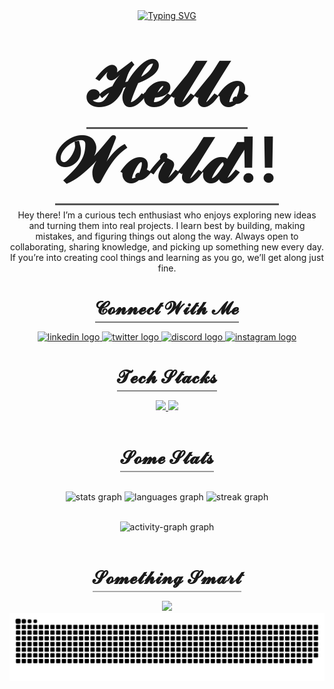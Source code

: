 
<div align="center">
<a href="https://git.io/typing-svg"><img src="https://readme-typing-svg.herokuapp.com?font=Fira+Code&weight=500&size=30&pause=1000&color=86092C&background=FFFFFF00&vCenter=true&width=600&lines=Welcome+to+my+Digital+Playground" alt="Typing SVG" /></a>  <h1 align="center">
  <span style="border-bottom: 3px solid #555; padding-bottom: 10px; font-size: 100px; font-weight: 600;">
    𝓗𝓮𝓵𝓵𝓸 𝓦𝓸𝓻𝓵𝓭!!
  </span>

</h1>


<p align="center">Hey there! I’m a curious tech enthusiast who enjoys exploring new ideas and turning them into real projects.
I learn best by building, making mistakes, and figuring things out along the way.
Always open to collaborating, sharing knowledge, and picking up something new every day.
If you’re into creating cool things and learning as you go, we’ll get along just fine.</p>



<h1 align="center">
  <span style="border-bottom: 2px solid #777; padding-bottom: 4px; font-size: 28px;">
    𝓒𝓸𝓷𝓷𝓮𝓬𝓽 𝓦𝓲𝓽𝓱 𝓜𝓮
  </span>
</h1>



<div align="center">
  <a href="https://www.linkedin.com/in/sambhavchugh/" target="_blank">
    <img src="https://raw.githubusercontent.com/maurodesouza/profile-readme-generator/master/src/assets/icons/social/linkedin/default.svg" width="52" height="40" alt="linkedin logo"  />
  </a>
  <a href="https://x.com/SambhavChugh" target="_blank">
    <img src="https://raw.githubusercontent.com/maurodesouza/profile-readme-generator/master/src/assets/icons/social/twitter/default.svg" width="52" height="40" alt="twitter logo"  />
  </a>
  <a href="https://discord.com/channels/@me" target="_blank">
    <img src="https://raw.githubusercontent.com/maurodesouza/profile-readme-generator/master/src/assets/icons/social/discord/default.svg" width="52" height="40" alt="discord logo"  />
  </a>
  <a href="https://www.instagram.com/sambhav.chugh" target="_blank">
    <img src="https://raw.githubusercontent.com/maurodesouza/profile-readme-generator/master/src/assets/icons/social/instagram/default.svg" width="52" height="40" alt="instagram logo"  />
  </a>
  
</div>


<h1 align="center">
  <span style="border-bottom: 2px solid #888; padding-bottom: 4px; font-size: 28px;">
    𝓣𝓮𝓬𝓱 𝓢𝓽𝓪𝓬𝓴𝓼
  </span>
</h1>

<div align="center">
  <a href="https://skillicons.dev">
    <img src="https://skillicons.dev/icons?i=ae,androidstudio,c,cpp,css,figma,firebase,github,html,java,js,mongodb,mysql,nodejs,ps" />
    <img src="https://skillicons.dev/icons?i=postman,py,react,tailwind,wordpress,php" />
  </a>
</div>

<br>


<h1 align="center">
  <span style="border-bottom: 2px solid #999; padding-bottom: 4px; font-size: 28px;">
    𝓢𝓸𝓶𝓮 𝓢𝓽𝓪𝓽𝓼
  </span>
</h1>



<br clear="both">

<div align="center">
  <img src="https://github-readme-stats.vercel.app/api?username=Gemstalker0871&hide_title=false&hide_rank=false&show_icons=true&include_all_commits=true&count_private=true&disable_animations=false&theme=moltack&locale=en&hide_border=false&order=1" height="150" alt="stats graph"  />
  <img src="https://github-readme-stats.vercel.app/api/top-langs?username=Gemstalker0871&locale=en&hide_title=false&layout=compact&card_width=320&langs_count=5&theme=moltack&hide_border=false&order=2" height="150" alt="languages graph"  />
  <img src="https://streak-stats.demolab.com?user=Gemstalker0871&locale=en&mode=daily&theme=moltack&hide_border=false&border_radius=5&order=3" height="150" alt="streak graph"  />
</div>




<p align="left"></p>



<br clear="both">

<div align="center">
  <img src="https://github-readme-activity-graph.vercel.app/graph?username=Gemstalker0871&radius=16&theme=high-contrast&area=true&order=5" height="300" alt="activity-graph graph"  />
</div>
<br>


<h1 align="center">
  <span style="border-bottom: 2px solid #aaa; padding-bottom: 4px; font-size: 28px;">
    𝓢𝓸𝓶𝓮𝓽𝓱𝓲𝓷𝓰 𝓢𝓶𝓪𝓻𝓽
  </span>
</h1>



<div align="center">
  <img height="200" src="https://quotes-github-readme.vercel.app/api?type=horizontal&theme=dark"  />
</div>


<picture>
  <source media="(prefers-color-scheme: dark)" srcset="https://raw.githubusercontent.com/Gemstalker0871/Gemstalker0871/output/github-snake-dark.svg" />
  <source media="(prefers-color-scheme: light)" srcset="https://raw.githubusercontent.com/Gemstalker0871/Gemstalker0871/output/github-snake.svg" />
  <img alt="github-snake" src="https://raw.githubusercontent.com/Gemstalker0871/Gemstalker0871/output/github-snake.svg" />
</picture>

